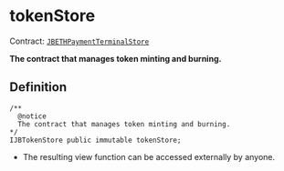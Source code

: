 # tokenStore

Contract: [`JBETHPaymentTerminalStore`](../)​‌

**The contract that manages token minting and burning.**
## Definition

```solidity
/** 
  @notice 
  The contract that manages token minting and burning.
*/
IJBTokenStore public immutable tokenStore;
```

* The resulting view function can be accessed externally by anyone. 
